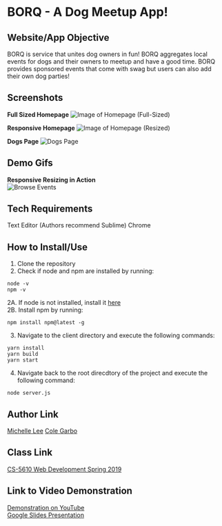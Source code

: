 # BORQ - A Dog Meetup App!

## Website/App Objective  
BORQ is service that unites dog owners in fun! BORQ aggregates local events for dogs and their owners to meetup and have a good time. BORQ provides sponsored events that come with swag but users can also add their own dog parties! 

## Screenshots

**Full Sized Homepage** 
![Image of Homepage (Full-Sized)](https://UPDATEMEBABY)

**Responsive Homepage**
![Image of Homepage (Resized)](https://UPDATEMEBABY)

**Dogs Page**
![Dogs Page](https://UPDATEMEBABY)

## Demo Gifs
**Responsive Resizing in Action**  
![Browse Events](https://UPDATEMEBABY)

## Tech Requirements
Text Editor (Authors recommend Sublime)
Chrome

## How to Install/Use
1. Clone the repository
2. Check if node and npm are installed by running:
```
node -v
npm -v
```
2A. If node is not installed, install it [here](https://nodejs.org/en/download/)  
2B. Install npm by running:
```
npm install npm@latest -g
```
3. Navigate to the client directory and execute the following commands:
```
yarn install
yarn build
yarn start
```
4. Navigate back to the root direcdtory of the project and execute the following command:
```
node server.js
```


## Author Link
[Michelle Lee](https://michelledlee.github.io/)
[Cole Garbo](https://coleig.github.io/)

## Class Link
[CS-5610 Web Development Spring 2019](http://johnguerra.co/classes/webDevelopment_spring_2019/)

## Link to Video Demonstration
[Demonstration on YouTube](https://youtu.be/iiKXtHgBpnQ)  
[Google Slides Presentation](https://docs.google.com/presentation/d/16-ZA5LnjaZsl0-46gaoYuSBdyNK9qfhJlNKrf2EfuZs/edit?usp=sharing)

